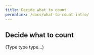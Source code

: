 ```yaml
---
title: Decide what to count
permalink: /docs/what-to-count-intro/
---
```


## Decide what to count

(Type type type...)